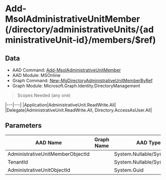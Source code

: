 # Add-MsolAdministrativeUnitMember (/directory/administrativeUnits/{administrativeUnit-id}/members/$ref)

## Data

+ AAD Command: [Add-MsolAdministrativeUnitMember](https://docs.microsoft.com/en-us/powershell/module/MSOnline/Add-MsolAdministrativeUnitMember)
+ AAD Module: MSOnline
+ Graph Command: [New-MgDirectoryAdministrativeUnitMemberByRef](https://docs.microsoft.com/en-us/powershell/module/Microsoft.Graph.Identity.DirectoryManagement/New-MgDirectoryAdministrativeUnitMemberByRef)
+ Graph Module: Microsoft.Graph.Identity.DirectoryManagement

> Scopes Needed (any one)

|---|---|
|Application|AdministrativeUnit.ReadWrite.All|
|Delegate|AdministrativeUnit.ReadWrite.All, Directory.AccessAsUser.All|

## Parameters

|AAD Name|Graph Name|AAD Type|Graph Type|Infos|
|---|---|---|---|---|
|AdministrativeUnitMemberObjectId||System.Nullable/System.Guid|||
|TenantId||System.Nullable/System.Guid|||
|AdministrativeUnitObjectId||System.Guid|||

